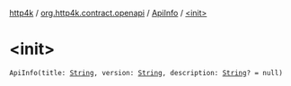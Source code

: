 [http4k](../../index.md) / [org.http4k.contract.openapi](../index.md) / [ApiInfo](index.md) / [&lt;init&gt;](./-init-.md)

# &lt;init&gt;

`ApiInfo(title: `[`String`](https://kotlinlang.org/api/latest/jvm/stdlib/kotlin/-string/index.html)`, version: `[`String`](https://kotlinlang.org/api/latest/jvm/stdlib/kotlin/-string/index.html)`, description: `[`String`](https://kotlinlang.org/api/latest/jvm/stdlib/kotlin/-string/index.html)`? = null)`